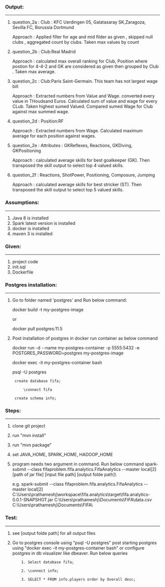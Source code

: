 ### Output:
***
1. question_2a : Club : KFC Uerdingen 05, Galatasaray SK,Zaragoza, Sevilla FC, Borussia Dortmund

   Approach    : Applied filter for age and mid filder as given , skipped null clubs , aggregated count by clubs. Taken max values by count	
	 
2. question_2b : Club:Real Madrid

   Approach    : calculated max overall ranking for Club, Position where postion for 4-4-2 and GK are considered as given then grouped by Club . Taken max average.
		 
3. question_2c : Club:Paris Saint-Germain. This team has not largest wage bill

   Approach    : Extracted numbers from Value and Wage. converted every value in THoudsand Euros. Calculated sum of value and wage for every CLub. Taken highest sumed Valued. Compared sumed Wage for Club against max summed wage.
		 
4. question_2d : Position:RF

   Approach    : Extracted numbers from Wage. Calculated maximum average for each position against wages.

5. question_2e : Attributes : GKReflexes, Reactions, GKDiving, GKPositioning

   Approach    : calculated average skills for best goalkeeper (GK). Then transposed the skill output to select top 4 valued skills.
   
6. question_2f : Reactions, ShotPower, Positioning, Composure, Jumping

   Approach    : calculated average skills for best stricker (ST). Then transposed the skill output to select top 5 valued skills.	
### Assumptions:
***
1. Java 8 is installed
2. Spark latest version is installed
3. docker is installed
4. maven 3 is installed

### Given:
***
1. project code 
2. init.sql
3. Dockerfile

### Postgres installation:
***
1. Go to folder named 'postgres' and Run below command:

	docker build -t my-postgres-image 
	
	or
	
	docker pull postgres:11.5
	
2. Post installation of postgres in docker run container as below command	

	docker run -d --name my-postgres-container -p 5555:5432 -e POSTGRES_PASSWORD=postgres my-postgres-image
	
	docker exec -it my-postgres-container bash
	
	psql -U postgres
	
		create database fifa;
	
        	\connect fifa
	
		create schema info;

### Steps:
***
1. clone git project
2. run "mvn install"
3. run "mvn package"
4. set JAVA_HOME, SPARK_HOME, HADOOP_HOME
5. program needs two argument in command. Run below command
	spark-submit --class fifaproblem.fifa.analytics.FifaAnalytics --master local[2] [path of jar file] [input file path] [output folde path]\
	
	e.g. 
	spark-submit --class fifaproblem.fifa.analytics.FifaAnalytics --master local[2] C:\Users\prathameshj\workspace\fifa.analytics\target\fifa.analytics-0.0.1-SNAPSHOT.jar C:\Users\prathameshj\Documents\FIFA\data.csv C:\Users\prathameshj\Documents\FIFA\

### Test:
***
1. see [output folde path] for all output files 
2. Go to postgres console using "psql -U postgres" post starting postgres using "docker exec -it my-postgres-container bash"
   or configure postgres in db visualizer like dbeaver. Run below queries
   
   		   1. Select database fifa;
		   
		   2. \connect info;
		   
		   3. SELECT * FROM info.players order by Overall desc;

   

